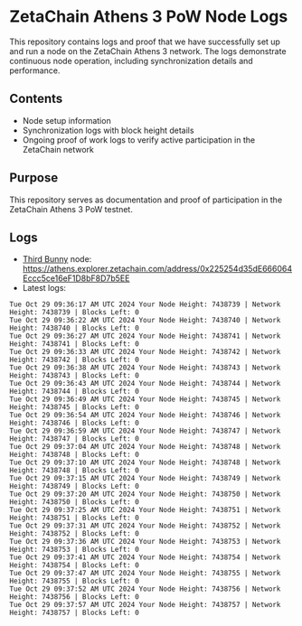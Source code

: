 # ZetaChain Athens 3 PoW Node Logs
This repository contains logs and proof that we have successfully set up and run a node on the ZetaChain Athens 3 network. The logs demonstrate continuous node operation, including synchronization details and performance.

## Contents
- Node setup information
- Synchronization logs with block height details
- Ongoing proof of work logs to verify active participation in the ZetaChain network

## Purpose
This repository serves as documentation and proof of participation in the ZetaChain Athens 3 PoW testnet.

## Logs

- [Third Bunny](https://thirdbunny.xyz/) node: https://athens.explorer.zetachain.com/address/0x225254d35dE666064Eccc5ce16eF1D8bF8D7b5EE
- Latest logs:
```
Tue Oct 29 09:36:17 AM UTC 2024 Your Node Height: 7438739 | Network Height: 7438739 | Blocks Left: 0
Tue Oct 29 09:36:22 AM UTC 2024 Your Node Height: 7438740 | Network Height: 7438740 | Blocks Left: 0
Tue Oct 29 09:36:27 AM UTC 2024 Your Node Height: 7438741 | Network Height: 7438741 | Blocks Left: 0
Tue Oct 29 09:36:33 AM UTC 2024 Your Node Height: 7438742 | Network Height: 7438742 | Blocks Left: 0
Tue Oct 29 09:36:38 AM UTC 2024 Your Node Height: 7438743 | Network Height: 7438743 | Blocks Left: 0
Tue Oct 29 09:36:43 AM UTC 2024 Your Node Height: 7438744 | Network Height: 7438744 | Blocks Left: 0
Tue Oct 29 09:36:49 AM UTC 2024 Your Node Height: 7438745 | Network Height: 7438745 | Blocks Left: 0
Tue Oct 29 09:36:54 AM UTC 2024 Your Node Height: 7438746 | Network Height: 7438746 | Blocks Left: 0
Tue Oct 29 09:36:59 AM UTC 2024 Your Node Height: 7438747 | Network Height: 7438747 | Blocks Left: 0
Tue Oct 29 09:37:04 AM UTC 2024 Your Node Height: 7438748 | Network Height: 7438748 | Blocks Left: 0
Tue Oct 29 09:37:10 AM UTC 2024 Your Node Height: 7438748 | Network Height: 7438748 | Blocks Left: 0
Tue Oct 29 09:37:15 AM UTC 2024 Your Node Height: 7438749 | Network Height: 7438749 | Blocks Left: 0
Tue Oct 29 09:37:20 AM UTC 2024 Your Node Height: 7438750 | Network Height: 7438750 | Blocks Left: 0
Tue Oct 29 09:37:25 AM UTC 2024 Your Node Height: 7438751 | Network Height: 7438751 | Blocks Left: 0
Tue Oct 29 09:37:31 AM UTC 2024 Your Node Height: 7438752 | Network Height: 7438752 | Blocks Left: 0
Tue Oct 29 09:37:36 AM UTC 2024 Your Node Height: 7438753 | Network Height: 7438753 | Blocks Left: 0
Tue Oct 29 09:37:41 AM UTC 2024 Your Node Height: 7438754 | Network Height: 7438754 | Blocks Left: 0
Tue Oct 29 09:37:47 AM UTC 2024 Your Node Height: 7438755 | Network Height: 7438755 | Blocks Left: 0
Tue Oct 29 09:37:52 AM UTC 2024 Your Node Height: 7438756 | Network Height: 7438756 | Blocks Left: 0
Tue Oct 29 09:37:57 AM UTC 2024 Your Node Height: 7438757 | Network Height: 7438757 | Blocks Left: 0
```
